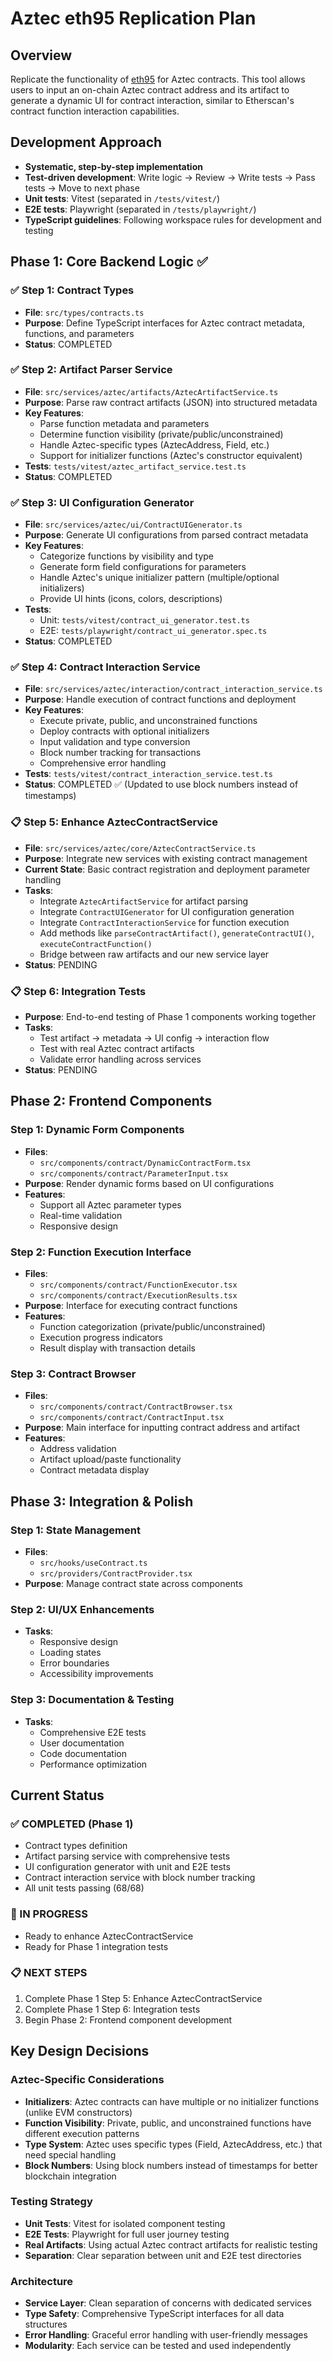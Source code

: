 # Aztec eth95 Replication Plan

## Overview
Replicate the functionality of [eth95](https://github.com/adrianmcli/eth95) for Aztec contracts. This tool allows users to input an on-chain Aztec contract address and its artifact to generate a dynamic UI for contract interaction, similar to Etherscan's contract function interaction capabilities.

## Development Approach
- **Systematic, step-by-step implementation**
- **Test-driven development**: Write logic → Review → Write tests → Pass tests → Move to next phase
- **Unit tests**: Vitest (separated in `/tests/vitest/`)
- **E2E tests**: Playwright (separated in `/tests/playwright/`)
- **TypeScript guidelines**: Following workspace rules for development and testing

## Phase 1: Core Backend Logic ✅

### ✅ Step 1: Contract Types
- **File**: `src/types/contracts.ts`
- **Purpose**: Define TypeScript interfaces for Aztec contract metadata, functions, and parameters
- **Status**: COMPLETED

### ✅ Step 2: Artifact Parser Service
- **File**: `src/services/aztec/artifacts/AztecArtifactService.ts`
- **Purpose**: Parse raw contract artifacts (JSON) into structured metadata
- **Key Features**:
  - Parse function metadata and parameters
  - Determine function visibility (private/public/unconstrained)
  - Handle Aztec-specific types (AztecAddress, Field, etc.)
  - Support for initializer functions (Aztec's constructor equivalent)
- **Tests**: `tests/vitest/aztec_artifact_service.test.ts`
- **Status**: COMPLETED

### ✅ Step 3: UI Configuration Generator
- **File**: `src/services/aztec/ui/ContractUIGenerator.ts`
- **Purpose**: Generate UI configurations from parsed contract metadata
- **Key Features**:
  - Categorize functions by visibility and type
  - Generate form field configurations for parameters
  - Handle Aztec's unique initializer pattern (multiple/optional initializers)
  - Provide UI hints (icons, colors, descriptions)
- **Tests**: 
  - Unit: `tests/vitest/contract_ui_generator.test.ts`
  - E2E: `tests/playwright/contract_ui_generator.spec.ts`
- **Status**: COMPLETED

### ✅ Step 4: Contract Interaction Service
- **File**: `src/services/aztec/interaction/contract_interaction_service.ts`
- **Purpose**: Handle execution of contract functions and deployment
- **Key Features**:
  - Execute private, public, and unconstrained functions
  - Deploy contracts with optional initializers
  - Input validation and type conversion
  - Block number tracking for transactions
  - Comprehensive error handling
- **Tests**: `tests/vitest/contract_interaction_service.test.ts`
- **Status**: COMPLETED ✅ (Updated to use block numbers instead of timestamps)

### 📋 Step 5: Enhance AztecContractService
- **File**: `src/services/aztec/core/AztecContractService.ts`
- **Purpose**: Integrate new services with existing contract management
- **Current State**: Basic contract registration and deployment parameter handling
- **Tasks**:
  - Integrate `AztecArtifactService` for artifact parsing
  - Integrate `ContractUIGenerator` for UI configuration generation
  - Integrate `ContractInteractionService` for function execution
  - Add methods like `parseContractArtifact()`, `generateContractUI()`, `executeContractFunction()`
  - Bridge between raw artifacts and our new service layer
- **Status**: PENDING

### 📋 Step 6: Integration Tests
- **Purpose**: End-to-end testing of Phase 1 components working together
- **Tasks**:
  - Test artifact → metadata → UI config → interaction flow
  - Test with real Aztec contract artifacts
  - Validate error handling across services
- **Status**: PENDING

## Phase 2: Frontend Components

### Step 1: Dynamic Form Components
- **Files**: 
  - `src/components/contract/DynamicContractForm.tsx`
  - `src/components/contract/ParameterInput.tsx`
- **Purpose**: Render dynamic forms based on UI configurations
- **Features**:
  - Support all Aztec parameter types
  - Real-time validation
  - Responsive design

### Step 2: Function Execution Interface
- **Files**:
  - `src/components/contract/FunctionExecutor.tsx`
  - `src/components/contract/ExecutionResults.tsx`
- **Purpose**: Interface for executing contract functions
- **Features**:
  - Function categorization (private/public/unconstrained)
  - Execution progress indicators
  - Result display with transaction details

### Step 3: Contract Browser
- **Files**:
  - `src/components/contract/ContractBrowser.tsx`
  - `src/components/contract/ContractInput.tsx`
- **Purpose**: Main interface for inputting contract address and artifact
- **Features**:
  - Address validation
  - Artifact upload/paste functionality
  - Contract metadata display

## Phase 3: Integration & Polish

### Step 1: State Management
- **Files**: 
  - `src/hooks/useContract.ts`
  - `src/providers/ContractProvider.tsx`
- **Purpose**: Manage contract state across components

### Step 2: UI/UX Enhancements
- **Tasks**:
  - Responsive design
  - Loading states
  - Error boundaries
  - Accessibility improvements

### Step 3: Documentation & Testing
- **Tasks**:
  - Comprehensive E2E tests
  - User documentation
  - Code documentation
  - Performance optimization

## Current Status

### ✅ COMPLETED (Phase 1)
- Contract types definition
- Artifact parsing service with comprehensive tests
- UI configuration generator with unit and E2E tests  
- Contract interaction service with block number tracking
- All unit tests passing (68/68)

### 🚧 IN PROGRESS
- Ready to enhance AztecContractService
- Ready for Phase 1 integration tests

### 📋 NEXT STEPS
1. Complete Phase 1 Step 5: Enhance AztecContractService
2. Complete Phase 1 Step 6: Integration tests
3. Begin Phase 2: Frontend component development

## Key Design Decisions

### Aztec-Specific Considerations
- **Initializers**: Aztec contracts can have multiple or no initializer functions (unlike EVM constructors)
- **Function Visibility**: Private, public, and unconstrained functions have different execution patterns
- **Type System**: Aztec uses specific types (Field, AztecAddress, etc.) that need special handling
- **Block Numbers**: Using block numbers instead of timestamps for better blockchain integration

### Testing Strategy
- **Unit Tests**: Vitest for isolated component testing
- **E2E Tests**: Playwright for full user journey testing
- **Real Artifacts**: Using actual Aztec contract artifacts for realistic testing
- **Separation**: Clear separation between unit and E2E test directories

### Architecture
- **Service Layer**: Clean separation of concerns with dedicated services
- **Type Safety**: Comprehensive TypeScript interfaces for all data structures
- **Error Handling**: Graceful error handling with user-friendly messages
- **Modularity**: Each service can be tested and used independently
